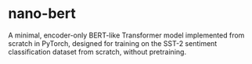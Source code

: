 # nano-bert
A minimal, encoder-only BERT-like Transformer model implemented from scratch in PyTorch, designed for training on the SST-2 sentiment classification dataset from scratch, without pretraining.
